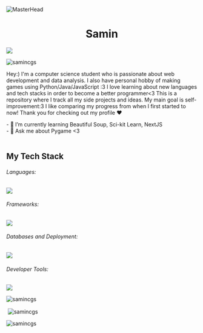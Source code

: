 ![MasterHead](https://mcdn.wallpapersafari.com/medium/43/18/T2AOvt.png)


<h1 align="center">Samin</h1>
<a href="https://git.io/typing-svg"><img src="https://readme-typing-svg.demolab.com?font=Nunito+One&size=28&duration=750&pause=1000&color=F30043&background=F346F200&vCenter=true&width=600&height=40&lines=Aspiring+Web+Developer;Pygame+Lover;React+Enthusiast;Knowledge+Seeker;Hard+Worker;" /></a>
<p align="left"> <img src="https://komarev.com/ghpvc/?username=samincgs&label=Profile%20views&color=0e75b6&style=flat" alt="samincgs" /> </p>
<p align="left"> Hey:) I'm a computer science student who is passionate about web development and data analysis. I also have personal hobby of making games using Python/Java/JavaScript :3 I love learning about new languages and tech stacks in order to become a better programmer<3 This is a repository where I track all my side projects and ideas. My main goal is self-improvement:3 I like comparing my progress from when I first started to now! Thank you for checking out my profile ❤️</p>
- 🌱 I’m currently learning Beautiful Soup, Sci-kit Learn, NextJS <br/>
- 💬 Ask me about Pygame <3 <br/>
<br/>


  ## My Tech Stack

  <div>
    <h6>Languages: </h6>
    <!------------ Languages ----------------->
    <p >
      <a href="https://skillicons.dev">
        <img src="https://skillicons.dev/icons?i=js,ts,nodejs,py,java,html,css,c" />
      </a>
    </p>
    <h6>Frameworks: </h6>
    <!---------------------- Frameworks ---------------------->
    <p >
      <a href="https://skillicons.dev">
        <img src="https://skillicons.dev/icons?i=react,nextjs,tailwind,express,selenium,spring" />
      </a>
    </p>
    <h6>Databases and Deployment: </h6>
    <!---------------------- Database & Deployment ---------------------->
    <p >
      <a href="https://skillicons.dev">
        <img src="https://skillicons.dev/icons?i=mongodb,mysql,postman,prisma,vercel,netlify,heroku" />
      </a>
    </p>
    <h6>Developer Tools: </h6>
    <!---------------------- Development Tools ---------------------->
    <p >
      <a href="https://skillicons.dev">
        <img src="https://skillicons.dev/icons?i=linux,vscode,eclipse,git,github,figma,discord," />
      </a>
    </p>
  </div>

<p><img align="center" src="https://github-readme-streak-stats.herokuapp.com/?user=samincgs&" alt="samincgs" /></p>
<p>&nbsp;<img align="center" src="https://github-readme-stats.vercel.app/api?username=samincgs&show_icons=true&locale=en" alt="samincgs" /></p>
<p><img align="left" src="https://github-readme-stats.vercel.app/api/top-langs?username=samincgs&show_icons=true&locale=en&layout=compact" alt="samincgs" /></p>
